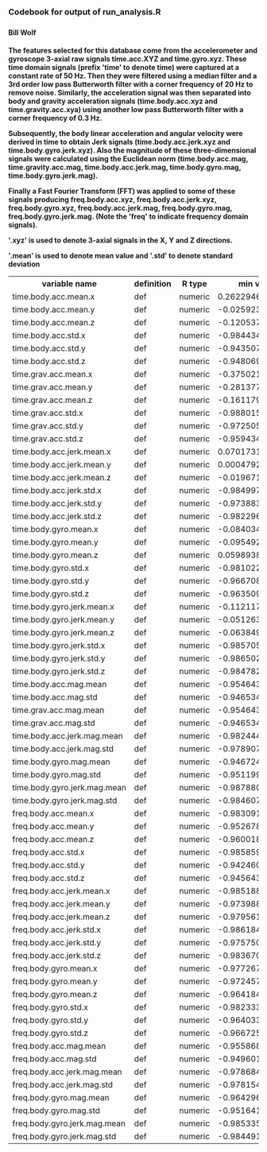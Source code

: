 <h3>Codebook for output of run_analysis.R<h3>
<h4>Bill Wolf<h4>

<p>The features selected for this database come from the accelerometer and gyroscope 3-axial raw signals time.acc.XYZ and time.gyro.xyz. These time domain signals (prefix 'time' to denote time) were captured at a constant rate of 50 Hz. Then they were filtered using a median filter and a 3rd order low pass Butterworth filter with a corner frequency of 20 Hz to remove noise. Similarly, the acceleration signal was then separated into body and gravity acceleration signals (time.body.acc.xyz and time.gravity.acc.xya) using another low pass Butterworth filter with a corner frequency of 0.3 Hz. </p>

<p>Subsequently, the body linear acceleration and angular velocity were derived in time to obtain Jerk signals (time.body.acc.jerk.xyz and time.body.gyro.jerk.xyz). Also the magnitude of these three-dimensional signals were calculated using the Euclidean norm (time.body.acc.mag, time.gravity.acc.mag, time.body.acc.jerk.mag, time.body.gyro.mag, time.body.gyro.jerk.mag).</p> 

<p>Finally a Fast Fourier Transform (FFT) was applied to some of these signals producing freq.body.acc.xyz, freq.body.acc.jerk.xyz, freq.body.gyro.xyz, freq.body.acc.jerk.mag, freq.body.gyro.mag, freq.body.gyro.jerk.mag. (Note the 'freq' to indicate frequency domain signals).</p> 

<p>'.xyz' is used to denote 3-axial signals in the X, Y and Z directions.</p>
<p>'.mean' is used to denote mean value and '.std' to denote standard deviation</p>

<table>
<tr><th>variable name</th><th>definition</th><th>R type</th><th>min value seen</th><th>max value seen</th></tr>
<tr><td>time.body.acc.mean.x</td><td>def</td><td>numeric</td><td>0.26229464948342</td><td>-0.0126895730832639</td></tr> 
<tr><td>time.body.acc.mean.y</td><td>def</td><td>numeric</td><td>-0.0259232890342181</td><td>-0.0126895730832639</td></tr> 
<tr><td>time.body.acc.mean.z</td><td>def</td><td>numeric</td><td>-0.120537934670272</td><td>-0.0126895730832639</td></tr> 
<tr><td>time.body.acc.std.x</td><td>def</td><td>numeric</td><td>-0.98443471156873</td><td>-0.0126895730832639</td></tr>
<tr><td>time.body.acc.std.y</td><td>def</td><td>numeric</td><td>-0.943507185574074</td><td>-0.0126895730832639</td></tr>
<tr><td>time.body.acc.std.z</td><td>def</td><td>numeric</td><td>-0.948069300024897</td><td>-0.0126895730832639</td></tr>
<tr><td>time.grav.acc.mean.x</td><td>def</td><td>numeric</td><td>-0.375021333827161</td><td>-0.0126895730832639</td></tr> 
<tr><td>time.grav.acc.mean.y</td><td>def</td><td>numeric</td><td>-0.281377193548575</td><td>-0.0126895730832639</td></tr> 
<tr><td>time.grav.acc.mean.z</td><td>def</td><td>numeric</td><td>-0.161179728291022</td><td>-0.0126895730832639</td></tr> 
<tr><td>time.grav.acc.std.x</td><td>def</td><td>numeric</td><td>-0.988015176652676</td><td>-0.0126895730832639</td></tr>
<tr><td>time.grav.acc.std.y</td><td>def</td><td>numeric</td><td>-0.972505174787234</td><td>-0.0126895730832639</td></tr>
<tr><td>time.grav.acc.std.z</td><td>def</td><td>numeric</td><td>-0.959434177692308</td><td>-0.0126895730832639</td></tr>
<tr><td>time.body.acc.jerk.mean.x</td><td>def</td><td>numeric</td><td>0.0701731261988856</td><td>-0.0126895730832639</td></tr>      
<tr><td>time.body.acc.jerk.mean.y</td><td>def</td><td>numeric</td><td>0.000479281129661539</td><td>-0.0126895730832639</td></tr>      
<tr><td>time.body.acc.jerk.mean.z</td><td>def</td><td>numeric</td><td>-0.0196719912994306</td><td>-0.0126895730832639</td></tr>      
<tr><td>time.body.acc.jerk.std.x</td><td>def</td><td>numeric</td><td>-0.984997226336522</td><td>-0.0126895730832639</td></tr>     
<tr><td>time.body.acc.jerk.std.y</td><td>def</td><td>numeric</td><td>-0.973883160517726</td><td>-0.0126895730832639</td></tr>     
<tr><td>time.body.acc.jerk.std.z</td><td>def</td><td>numeric</td><td>-0.982296486972425</td><td>-0.0126895730832639</td></tr>     
<tr><td>time.body.gyro.mean.x</td><td>def</td><td>numeric</td><td>-0.0840345434632895</td><td>-0.0126895730832639</td></tr>  
<tr><td>time.body.gyro.mean.y</td><td>def</td><td>numeric</td><td>-0.0954921154823529</td><td>-0.0126895730832639</td></tr>  
<tr><td>time.body.gyro.mean.z</td><td>def</td><td>numeric</td><td>0.0598938080367487</td><td>-0.0126895730832639</td></tr>  
<tr><td>time.body.gyro.std.x</td><td>def</td><td>numeric</td><td>-0.981022213218908</td><td>-0.0126895730832639</td></tr> 
<tr><td>time.body.gyro.std.y</td><td>def</td><td>numeric</td><td>-0.966708127310073</td><td>-0.0126895730832639</td></tr> 
<tr><td>time.body.gyro.std.z</td><td>def</td><td>numeric</td><td>-0.963509228024691</td><td>-0.0126895730832639</td></tr> 
<tr><td>time.body.gyro.jerk.mean.x</td><td>def</td><td>numeric</td><td>-0.112117464583562</td><td>-0.0126895730832639</td></tr>       
<tr><td>time.body.gyro.jerk.mean.y</td><td>def</td><td>numeric</td><td>-0.051263979292845</td><td>-0.0126895730832639</td></tr>       
<tr><td>time.body.gyro.jerk.mean.z</td><td>def</td><td>numeric</td><td>-0.0638498197415123</td><td>-0.0126895730832639</td></tr>       
<tr><td>time.body.gyro.jerk.std.x</td><td>def</td><td>numeric</td><td>-0.985705127658976</td><td>-0.0126895730832639</td></tr>      
<tr><td>time.body.gyro.jerk.std.y</td><td>def</td><td>numeric</td><td>-0.986502338745076</td><td>-0.0126895730832639</td></tr>      
<tr><td>time.body.gyro.jerk.std.z</td><td>def</td><td>numeric</td><td>-0.984782526095679</td><td>-0.0126895730832639</td></tr>      
<tr><td>time.body.acc.mag.mean</td><td>def</td><td>numeric</td><td>-0.95464392144063</td><td>-0.0126895730832639</td></tr>   
<tr><td>time.body.acc.mag.std</td><td>def</td><td>numeric</td><td>-0.946534779481637</td><td>-0.0126895730832639</td></tr>  
<tr><td>time.grav.acc.mag.mean</td><td>def</td><td>numeric</td><td>-0.95464392144063</td><td>-0.0126895730832639</td></tr>   
<tr><td>time.grav.acc.mag.std</td><td>def</td><td>numeric</td><td>-0.946534779481637</td><td>-0.0126895730832639</td></tr>  
<tr><td>time.body.acc.jerk.mag.mean</td><td>def</td><td>numeric</td><td>-0.98244444337085</td><td>-0.0126895730832639</td></tr>        
<tr><td>time.body.acc.jerk.mag.std</td><td>def</td><td>numeric</td><td>-0.978907079240293</td><td>-0.0126895730832639</td></tr>       
<tr><td>time.body.gyro.mag.mean</td><td>def</td><td>numeric</td><td>-0.946724138930782</td><td>-0.0126895730832639</td></tr>    
<tr><td>time.body.gyro.mag.std</td><td>def</td><td>numeric</td><td>-0.951199015615082</td><td>-0.0126895730832639</td></tr>   
<tr><td>time.body.gyro.jerk.mag.mean</td><td>def</td><td>numeric</td><td>-0.987880071435003</td><td>-0.0126895730832639</td></tr>         
<tr><td>time.body.gyro.jerk.mag.std</td><td>def</td><td>numeric</td><td>-0.98460762855937</td><td>-0.0126895730832639</td></tr>        
<tr><td>freq.body.acc.mean.x</td><td>def</td><td>numeric</td><td>-0.983091966702307</td><td>-0.0126895730832639</td></tr> 
<tr><td>freq.body.acc.mean.y</td><td>def</td><td>numeric</td><td>-0.952678416904835</td><td>-0.0126895730832639</td></tr> 
<tr><td>freq.body.acc.mean.z</td><td>def</td><td>numeric</td><td>-0.960018019984568</td><td>-0.0126895730832639</td></tr> 
<tr><td>freq.body.acc.std.x</td><td>def</td><td>numeric</td><td>-0.985859786930745</td><td>-0.0126895730832639</td></tr>
<tr><td>freq.body.acc.std.y</td><td>def</td><td>numeric</td><td>-0.942460971074588</td><td>-0.0126895730832639</td></tr>
<tr><td>freq.body.acc.std.z</td><td>def</td><td>numeric</td><td>-0.945643635450566</td><td>-0.0126895730832639</td></tr>
<tr><td>freq.body.acc.jerk.mean.x</td><td>def</td><td>numeric</td><td>-0.985188769302195</td><td>-0.0126895730832639</td></tr>      
<tr><td>freq.body.acc.jerk.mean.y</td><td>def</td><td>numeric</td><td>-0.973988189836804</td><td>-0.0126895730832639</td></tr>      
<tr><td>freq.body.acc.jerk.mean.z</td><td>def</td><td>numeric</td><td>-0.97956197226224</td><td>-0.0126895730832639</td></tr>      
<tr><td>freq.body.acc.jerk.std.x</td><td>def</td><td>numeric</td><td>-0.98618495368036</td><td>-0.0126895730832639</td></tr>     
<tr><td>freq.body.acc.jerk.std.y</td><td>def</td><td>numeric</td><td>-0.975750855391109</td><td>-0.0126895730832639</td></tr>     
<tr><td>freq.body.acc.jerk.std.z</td><td>def</td><td>numeric</td><td>-0.983670821046708</td><td>-0.0126895730832639</td></tr>     
<tr><td>freq.body.gyro.mean.x</td><td>def</td><td>numeric</td><td>-0.977267261395611</td><td>-0.0126895730832639</td></tr>  
<tr><td>freq.body.gyro.mean.y</td><td>def</td><td>numeric</td><td>-0.972457592965672</td><td>-0.0126895730832639</td></tr>  
<tr><td>freq.body.gyro.mean.z</td><td>def</td><td>numeric</td><td>-0.964184423173868</td><td>-0.0126895730832639</td></tr>  
<tr><td>freq.body.gyro.std.x</td><td>def</td><td>numeric</td><td>-0.982333273978616</td><td>-0.0126895730832639</td></tr> 
<tr><td>freq.body.gyro.std.y</td><td>def</td><td>numeric</td><td>-0.964033658897017</td><td>-0.0126895730832639</td></tr> 
<tr><td>freq.body.gyro.std.z</td><td>def</td><td>numeric</td><td>-0.966725247165638</td><td>-0.0126895730832639</td></tr> 
<tr><td>freq.body.acc.mag.mean</td><td>def</td><td>numeric</td><td>-0.955868098520462</td><td>-0.0126895730832639</td></tr>   
<tr><td>freq.body.acc.mag.std</td><td>def</td><td>numeric</td><td>-0.949601613473977</td><td>-0.0126895730832639</td></tr>  
<tr><td>freq.body.acc.jerk.mag.mean</td><td>def</td><td>numeric</td><td>-0.978684370388295</td><td>-0.0126895730832639</td></tr>        
<tr><td>freq.body.acc.jerk.mag.std</td><td>def</td><td>numeric</td><td>-0.978154770658413</td><td>-0.0126895730832639</td></tr>       
<tr><td>freq.body.gyro.mag.mean</td><td>def</td><td>numeric</td><td>-0.964296113911086</td><td>-0.0126895730832639</td></tr>    
<tr><td>freq.body.gyro.mag.std</td><td>def</td><td>numeric</td><td>-0.951641735873945</td><td>-0.0126895730832639</td></tr>   
<tr><td>freq.body.gyro.jerk.mag.mean</td><td>def</td><td>numeric</td><td>-0.985335632976927</td><td>-0.0126895730832639</td></tr>         
<tr><td>freq.body.gyro.jerk.mag.std</td><td>def</td><td>numeric</td><td>-0.984491355740011</td><td>-0.0126895730832639</td></tr> 
</table>
